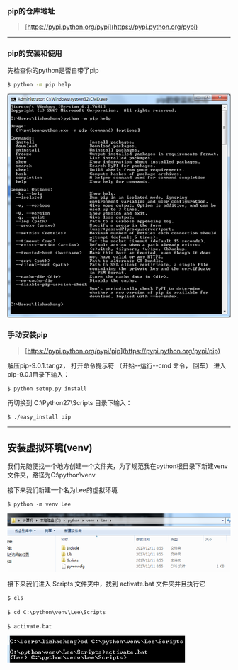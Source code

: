 ### pip的仓库地址

> [https://pypi.python.org/pypi](https://pypi.python.org/pypi)

---

### pip的安装和使用

先检查你的python是否自带了pip

```bash
$ python -m pip help
```

![](/assets/124123import.png)

### 手动安装pip

> [https://pypi.python.org/pypi/pip](https://pypi.python.org/pypi/pip)

解压pip-9.0.1.tar.gz， 打开命令提示符 （开始--运行--cmd 命令， 回车） 进入 pip-9.0.1目录下输入：

```bash
$ python setup.py install
```

再切换到 C:\Python27\Scripts 目录下输入：

```bash
$ ./easy_install pip
```

---

## 安装虚拟环境\(venv\)

我们先随便找一个地方创建一个文件夹，为了规范我在python根目录下新建venv文件夹，路径为C:\python\venv

接下来我们新建一个名为Lee的虚拟环境

```
$ python -m venv Lee
```

![](/assets/124245import.png)

接下来我们进入 Scripts 文件夹中，找到 activate.bat 文件夹并且执行它

```
$ cls

$ cd C:\python\venv\Lee\Scripts

$ activate.bat
```

![](/assets/1435324import.png)

